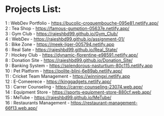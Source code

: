 ﻿# Projects List:

 1 : WebDev Portfolio - https://bucolic-croquembouche-095e81.netlify.app/ <br>
 2 : Tea Shop - https://famous-gumption-05637e.netlify.app/ <br>
 3 : Gym Club - https://rajeshbd99.github.io/Gym_Club/ <br>
 4 : WebDev - https://rajeshbd99.github.io/assignment-01/ <br>
 5 : Bike Zone - https://meek-liger-005794.netlify.app <br> 
 6 : Real Sate - https://rajeshbd99.github.io/Real_State/ <br>
 7 : Hockey Club - https://dynamic-florentine-e98591.netlify.app/ <br>
 8 : Donation Site - https://rajeshbd99.github.io/Donation_Site/ <br>
 9 : Banking System - https://splendorous-nasturtium-80c115.netlify.app <br>
 10 : Pet Platform - https://polite-blini-6e89ab.netlify.app/ <br>
 11 : Cricket Team Management - https://winningxi.netlify.app <br>
 12 : E-Comeerece - https://kinggadgets.netlify.app/ <br> 
 13 : Carrer Counseling - https://carrer-counseling-23074.web.app/ <br>
 14 : Equipment Store - https://sports-equipment-store-880cf.web.app/ <br>
 15 : MeTube - https://rajeshbd99.github.io/MeTube/ <br>
 16 : Restaurants Management - https://restaurant-management-66f13.web.app/ <br>
 
